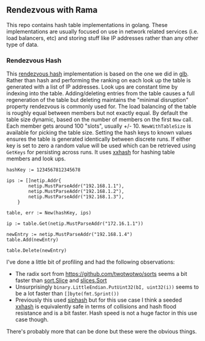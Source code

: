 ## Rendezvous with Rama

This repo contains hash table implementations in golang. These implementations are usually focused on use in network related services (i.e. load balancers, etc) and storing stuff like IP addresses rather than any other type of data.

### Rendezvous Hash

This [rendezvous hash](https://en.wikipedia.org/wiki/Rendezvous_hashing) implementation is based on the one we did in [glb](https://github.com/github/glb-director/blob/master/docs/development/glb-hashing.md). Rather than hash and performing the ranking on each look up the table is generated with a list of IP addresses. Look ups are constant time by indexing into the table. Adding/deleting entries from the table causes a full regeneration of the table but deleting maintains the "minimal disruption" property rendezvous is commonly used for. The load balancing of the table is roughly equal between members but not exactly equal. By default the table size dynamic, based on the number of members on the first `New` call. Each member gets around 100 "slots", usually +/- 10. `NewWithTableSize` is available for picking the table size. Setting the hash keys to known values ensures the table is generated identically between discrete runs. If either key is set to zero a random value will be used which can be retrieved using `GetKeys` for persisting across runs. It uses [xxhash](https://cyan4973.github.io/xxHash/) for hashing table members and look ups.
```
hashKey := 1234567812345678

ips := []netip.Addr{
		netip.MustParseAddr("192.168.1.1"),
		netip.MustParseAddr("192.168.1.2"),
		netip.MustParseAddr("192.168.1.3"),
	}

table, err := New(hashKey, ips)

ip := table.Get(netip.MustParseAddr("172.16.1.1"))

newEntry := netip.MustParseAddr("192.168.1.4")
table.Add(newEntry)

table.Delete(newEntry)
```

I've done a little bit of profiling and had the following observations:
* The radix sort from https://github.com/twotwotwo/sorts seems a bit faster than [sort.Slice](https://pkg.go.dev/sort#Slice) and [slices.Sort](https://pkg.go.dev/golang.org/x/exp/slices#Sort)
* Unsurprisingly `binary.LittleEndian.PutUint32(bI, uint32(i))` seems to be a lot faster than `[]byte(fmt.Sprint())`
* Previously this used [siphash](https://en.wikipedia.org/wiki/SipHash) but for this use case I think a seeded [xxhash](https://cyan4973.github.io/xxHash/) is equivalently safe in terms of collisions and hash flood resistance and is a bit faster. Hash speed is not a huge factor in this use case though.

There's probably more that can be done but these were the obvious things.
